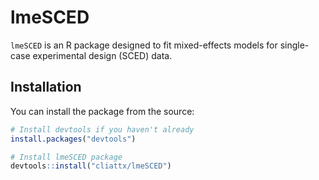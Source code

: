 # lmeSCED

`lmeSCED` is an R package designed to fit mixed-effects models for single-case experimental design (SCED) data.

## Installation

You can install the package from the source:

```r
# Install devtools if you haven't already
install.packages("devtools")

# Install lmeSCED package
devtools::install("cliattx/lmeSCED")
